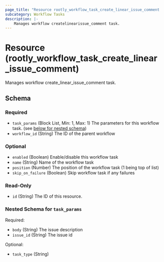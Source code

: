 ```yaml
---
page_title: "Resource rootly_workflow_task_create_linear_issue_comment - terraform-provider-rootly"
subcategory: Workflow Tasks
description: |-
    Manages workflow createlinearissue_comment task.
---
```


# Resource (rootly_workflow_task_create_linear_issue_comment)

Manages workflow create_linear_issue_comment task.



<!-- schema generated by tfplugindocs -->
## Schema

### Required

- `task_params` (Block List, Min: 1, Max: 1) The parameters for this workflow task. (see [below for nested schema](#nestedblock--task_params))
- `workflow_id` (String) The ID of the parent workflow

### Optional

- `enabled` (Boolean) Enable/disable this workflow task
- `name` (String) Name of the workflow task
- `position` (Number) The position of the workflow task (1 being top of list)
- `skip_on_failure` (Boolean) Skip workflow task if any failures

### Read-Only

- `id` (String) The ID of this resource.

<a id="nestedblock--task_params"></a>
### Nested Schema for `task_params`

Required:

- `body` (String) The issue description
- `issue_id` (String) The issue id

Optional:

- `task_type` (String)
